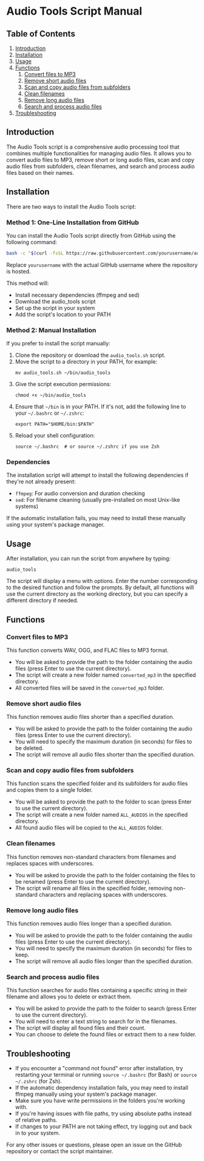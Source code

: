 # Audio Tools Script Manual

## Table of Contents
1. [Introduction](#introduction)
2. [Installation](#installation)
3. [Usage](#usage)
4. [Functions](#functions)
   1. [Convert files to MP3](#convert-files-to-mp3)
   2. [Remove short audio files](#remove-short-audio-files)
   3. [Scan and copy audio files from subfolders](#scan-and-copy-audio-files-from-subfolders)
   4. [Clean filenames](#clean-filenames)
   5. [Remove long audio files](#remove-long-audio-files)
   6. [Search and process audio files](#search-and-process-audio-files)
5. [Troubleshooting](#troubleshooting)

## Introduction

The Audio Tools script is a comprehensive audio processing tool that combines multiple functionalities for managing audio files. It allows you to convert audio files to MP3, remove short or long audio files, scan and copy audio files from subfolders, clean filenames, and search and process audio files based on their names.

## Installation

There are two ways to install the Audio Tools script:

### Method 1: One-Line Installation from GitHub

You can install the Audio Tools script directly from GitHub using the following command:

```bash
bash -c "$(curl -fsSL https://raw.githubusercontent.com/yourusername/audio-tools/main/install.sh)"
```

Replace `yourusername` with the actual GitHub username where the repository is hosted.

This method will:
- Install necessary dependencies (ffmpeg and sed)
- Download the audio_tools script
- Set up the script in your system
- Add the script's location to your PATH

### Method 2: Manual Installation

If you prefer to install the script manually:

1. Clone the repository or download the `audio_tools.sh` script.
2. Move the script to a directory in your PATH, for example:
   ```
   mv audio_tools.sh ~/bin/audio_tools
   ```
3. Give the script execution permissions:
   ```
   chmod +x ~/bin/audio_tools
   ```
4. Ensure that `~/bin` is in your PATH. If it's not, add the following line to your `~/.bashrc` or `~/.zshrc`:
   ```
   export PATH="$HOME/bin:$PATH"
   ```
5. Reload your shell configuration:
   ```
   source ~/.bashrc  # or source ~/.zshrc if you use Zsh
   ```

### Dependencies

The installation script will attempt to install the following dependencies if they're not already present:
- `ffmpeg`: For audio conversion and duration checking
- `sed`: For filename cleaning (usually pre-installed on most Unix-like systems)

If the automatic installation fails, you may need to install these manually using your system's package manager.

## Usage

After installation, you can run the script from anywhere by typing:

```
audio_tools
```

The script will display a menu with options. Enter the number corresponding to the desired function and follow the prompts. By default, all functions will use the current directory as the working directory, but you can specify a different directory if needed.

## Functions

### Convert files to MP3

This function converts WAV, OGG, and FLAC files to MP3 format.

- You will be asked to provide the path to the folder containing the audio files (press Enter to use the current directory).
- The script will create a new folder named `converted_mp3` in the specified directory.
- All converted files will be saved in the `converted_mp3` folder.

### Remove short audio files

This function removes audio files shorter than a specified duration.

- You will be asked to provide the path to the folder containing the audio files (press Enter to use the current directory).
- You will need to specify the maximum duration (in seconds) for files to be deleted.
- The script will remove all audio files shorter than the specified duration.

### Scan and copy audio files from subfolders

This function scans the specified folder and its subfolders for audio files and copies them to a single folder.

- You will be asked to provide the path to the folder to scan (press Enter to use the current directory).
- The script will create a new folder named `ALL_AUDIOS` in the specified directory.
- All found audio files will be copied to the `ALL_AUDIOS` folder.

### Clean filenames

This function removes non-standard characters from filenames and replaces spaces with underscores.

- You will be asked to provide the path to the folder containing the files to be renamed (press Enter to use the current directory).
- The script will rename all files in the specified folder, removing non-standard characters and replacing spaces with underscores.

### Remove long audio files

This function removes audio files longer than a specified duration.

- You will be asked to provide the path to the folder containing the audio files (press Enter to use the current directory).
- You will need to specify the maximum duration (in seconds) for files to keep.
- The script will remove all audio files longer than the specified duration.

### Search and process audio files

This function searches for audio files containing a specific string in their filename and allows you to delete or extract them.

- You will be asked to provide the path to the folder to search (press Enter to use the current directory).
- You will need to enter a text string to search for in the filenames.
- The script will display all found files and their count.
- You can choose to delete the found files or extract them to a new folder.

## Troubleshooting

- If you encounter a "command not found" error after installation, try restarting your terminal or running `source ~/.bashrc` (for Bash) or `source ~/.zshrc` (for Zsh).
- If the automatic dependency installation fails, you may need to install ffmpeg manually using your system's package manager.
- Make sure you have write permissions in the folders you're working with.
- If you're having issues with file paths, try using absolute paths instead of relative paths.
- If changes to your PATH are not taking effect, try logging out and back in to your system.

For any other issues or questions, please open an issue on the GitHub repository or contact the script maintainer.
